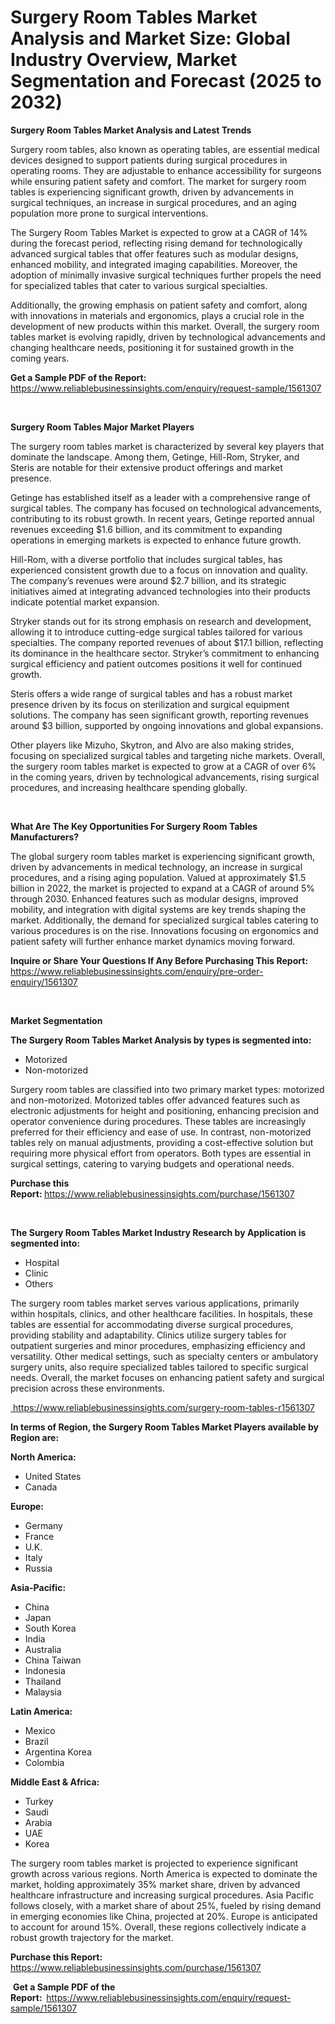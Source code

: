 <p><h1>Surgery Room Tables Market Analysis and Market Size: Global Industry Overview, Market Segmentation and Forecast (2025 to 2032)</h1></p><p><strong>Surgery Room Tables Market Analysis and Latest Trends</strong></p>
<p><p>Surgery room tables, also known as operating tables, are essential medical devices designed to support patients during surgical procedures in operating rooms. They are adjustable to enhance accessibility for surgeons while ensuring patient safety and comfort. The market for surgery room tables is experiencing significant growth, driven by advancements in surgical techniques, an increase in surgical procedures, and an aging population more prone to surgical interventions.</p><p>The Surgery Room Tables Market is expected to grow at a CAGR of 14% during the forecast period, reflecting rising demand for technologically advanced surgical tables that offer features such as modular designs, enhanced mobility, and integrated imaging capabilities. Moreover, the adoption of minimally invasive surgical techniques further propels the need for specialized tables that cater to various surgical specialties. </p><p>Additionally, the growing emphasis on patient safety and comfort, along with innovations in materials and ergonomics, plays a crucial role in the development of new products within this market. Overall, the surgery room tables market is evolving rapidly, driven by technological advancements and changing healthcare needs, positioning it for sustained growth in the coming years.</p></p>
<p><strong>Get a Sample PDF of the Report:&nbsp;</strong> <a href="https://www.reliablebusinessinsights.com/enquiry/request-sample/1561307?utm_campaign=3385&utm_medium=2&utm_source=Github&utm_content=ia&utm_term=14042025&utm_id=surgery-room-tables">https://www.reliablebusinessinsights.com/enquiry/request-sample/1561307</a></p>
<p>&nbsp;</p>
<p><strong>Surgery Room Tables Major Market Players</strong></p>
<p><p>The surgery room tables market is characterized by several key players that dominate the landscape. Among them, Getinge, Hill-Rom, Stryker, and Steris are notable for their extensive product offerings and market presence.</p><p>Getinge has established itself as a leader with a comprehensive range of surgical tables. The company has focused on technological advancements, contributing to its robust growth. In recent years, Getinge reported annual revenues exceeding $1.6 billion, and its commitment to expanding operations in emerging markets is expected to enhance future growth.</p><p>Hill-Rom, with a diverse portfolio that includes surgical tables, has experienced consistent growth due to a focus on innovation and quality. The company’s revenues were around $2.7 billion, and its strategic initiatives aimed at integrating advanced technologies into their products indicate potential market expansion.</p><p>Stryker stands out for its strong emphasis on research and development, allowing it to introduce cutting-edge surgical tables tailored for various specialties. The company reported revenues of about $17.1 billion, reflecting its dominance in the healthcare sector. Stryker’s commitment to enhancing surgical efficiency and patient outcomes positions it well for continued growth.</p><p>Steris offers a wide range of surgical tables and has a robust market presence driven by its focus on sterilization and surgical equipment solutions. The company has seen significant growth, reporting revenues around $3 billion, supported by ongoing innovations and global expansions.</p><p>Other players like Mizuho, Skytron, and Alvo are also making strides, focusing on specialized surgical tables and targeting niche markets. Overall, the surgery room tables market is expected to grow at a CAGR of over 6% in the coming years, driven by technological advancements, rising surgical procedures, and increasing healthcare spending globally.</p></p>
<p>&nbsp;</p>
<p><strong>What Are The Key Opportunities For Surgery Room Tables Manufacturers?</strong></p>
<p><p>The global surgery room tables market is experiencing significant growth, driven by advancements in medical technology, an increase in surgical procedures, and a rising aging population. Valued at approximately $1.5 billion in 2022, the market is projected to expand at a CAGR of around 5% through 2030. Enhanced features such as modular designs, improved mobility, and integration with digital systems are key trends shaping the market. Additionally, the demand for specialized surgical tables catering to various procedures is on the rise. Innovations focusing on ergonomics and patient safety will further enhance market dynamics moving forward.</p></p>
<p><strong>Inquire or Share Your Questions If Any Before Purchasing This Report:</strong> <a href="https://www.reliablebusinessinsights.com/enquiry/pre-order-enquiry/1561307?utm_campaign=3385&utm_medium=2&utm_source=Github&utm_content=ia&utm_term=14042025&utm_id=surgery-room-tables">https://www.reliablebusinessinsights.com/enquiry/pre-order-enquiry/1561307</a></p>
<p>&nbsp;</p>
<p><strong>Market Segmentation</strong></p>
<p><strong>The Surgery Room Tables Market Analysis by types is segmented into:</strong></p>
<p><ul><li>Motorized</li><li>Non-motorized</li></ul></p>
<p><p>Surgery room tables are classified into two primary market types: motorized and non-motorized. Motorized tables offer advanced features such as electronic adjustments for height and positioning, enhancing precision and operator convenience during procedures. These tables are increasingly preferred for their efficiency and ease of use. In contrast, non-motorized tables rely on manual adjustments, providing a cost-effective solution but requiring more physical effort from operators. Both types are essential in surgical settings, catering to varying budgets and operational needs.</p></p>
<p><strong>Purchase this Report:&nbsp;</strong><a href="https://www.reliablebusinessinsights.com/purchase/1561307?utm_campaign=3385&utm_medium=2&utm_source=Github&utm_content=ia&utm_term=14042025&utm_id=surgery-room-tables">https://www.reliablebusinessinsights.com/purchase/1561307</a></p>
<p>&nbsp;</p>
<p><strong>The Surgery Room Tables Market Industry Research by Application is segmented into:</strong></p>
<p><ul><li>Hospital</li><li>Clinic</li><li>Others</li></ul></p>
<p><p>The surgery room tables market serves various applications, primarily within hospitals, clinics, and other healthcare facilities. In hospitals, these tables are essential for accommodating diverse surgical procedures, providing stability and adaptability. Clinics utilize surgery tables for outpatient surgeries and minor procedures, emphasizing efficiency and versatility. Other medical settings, such as specialty centers or ambulatory surgery units, also require specialized tables tailored to specific surgical needs. Overall, the market focuses on enhancing patient safety and surgical precision across these environments.</p></p>
<p><a href="https://www.reliablebusinessinsights.com/surgery-room-tables-r1561307?utm_campaign=3385&utm_medium=2&utm_source=Github&utm_content=ia&utm_term=14042025&utm_id=surgery-room-tables">&nbsp;https://www.reliablebusinessinsights.com/surgery-room-tables-r1561307</a></p>
<p><strong>In terms of Region, the Surgery Room Tables Market Players available by Region are:</strong></p>
<p>
    <p> <strong> North America: </strong>
        <ul>
            <li>United States</li>
            <li>Canada</li>
        </ul>
        </p> 
    <p> <strong> Europe: </strong>
        <ul>
            <li>Germany</li>
            <li>France</li>
            <li>U.K.</li>
            <li>Italy</li>
            <li>Russia</li>
        </ul>
        </p> 
    <p> <strong> Asia-Pacific: </strong>
        <ul>
            <li>China</li>
            <li>Japan</li>
            <li>South Korea</li>
            <li>India</li>
            <li>Australia</li>
            <li>China Taiwan</li>
            <li>Indonesia</li>
            <li>Thailand</li>
            <li>Malaysia</li>
        </ul>
        </p> 
    <p> <strong> Latin America: </strong>
        <ul>
            <li>Mexico</li>
            <li>Brazil</li>
            <li>Argentina Korea</li>
            <li>Colombia</li>
        </ul>
        </p> 
    <p> <strong> Middle East & Africa: </strong>
        <ul>
            <li>Turkey</li>
            <li>Saudi</li>
            <li>Arabia</li>
            <li>UAE</li>
            <li>Korea</li>
        </ul>
    </p>
    </p>
<p><p>The surgery room tables market is projected to experience significant growth across various regions. North America is expected to dominate the market, holding approximately 35% market share, driven by advanced healthcare infrastructure and increasing surgical procedures. Asia Pacific follows closely, with a market share of about 25%, fueled by rising demand in emerging economies like China, projected at 20%. Europe is anticipated to account for around 15%. Overall, these regions collectively indicate a robust growth trajectory for the market.</p></p>
<p><strong>Purchase this Report: </strong><a href="https://www.reliablebusinessinsights.com/purchase/1561307?utm_campaign=3385&utm_medium=2&utm_source=Github&utm_content=ia&utm_term=14042025&utm_id=surgery-room-tables">https://www.reliablebusinessinsights.com/purchase/1561307</a></p>
<p>&nbsp;<strong>Get a Sample PDF of the Report:&nbsp;&nbsp;</strong><a href="https://www.reliablebusinessinsights.com/enquiry/request-sample/1561307?utm_campaign=3385&utm_medium=2&utm_source=Github&utm_content=ia&utm_term=14042025&utm_id=surgery-room-tables">https://www.reliablebusinessinsights.com/enquiry/request-sample/1561307</a></p>
<p><strong></strong></p>
<p><p></p><p></p><p></p></p>